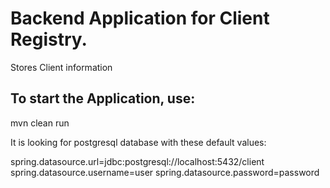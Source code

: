 # Backend Application for Client Registry. 
Stores Client information

## To start the Application, use:

mvn clean run

It is looking for postgresql database with these default values:

spring.datasource.url=jdbc:postgresql://localhost:5432/client
spring.datasource.username=user
spring.datasource.password=password
